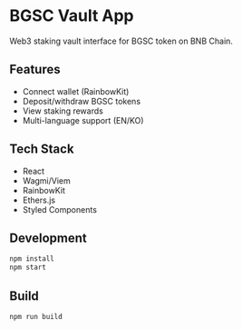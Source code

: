 # BGSC Vault App

Web3 staking vault interface for BGSC token on BNB Chain.

## Features

- Connect wallet (RainbowKit)
- Deposit/withdraw BGSC tokens
- View staking rewards
- Multi-language support (EN/KO)

## Tech Stack

- React
- Wagmi/Viem
- RainbowKit
- Ethers.js
- Styled Components

## Development

```bash
npm install
npm start
```

## Build

```bash
npm run build
```

